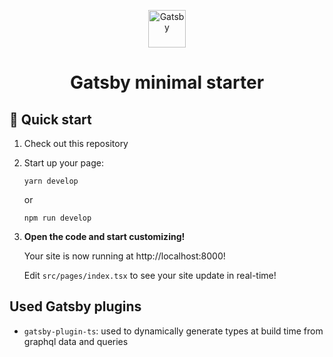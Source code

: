<p align="center">
  <a href="https://www.gatsbyjs.com/?utm_source=starter&utm_medium=readme&utm_campaign=minimal-starter">
    <img alt="Gatsby" src="https://www.gatsbyjs.com/Gatsby-Monogram.svg" width="60" />
  </a>
</p>
<h1 align="center">
  Gatsby minimal starter
</h1>

## 🚀 Quick start

1. Check out this repository

2. Start up your page:

   ```shell
   yarn develop
   ```

   or

   ```shell
   npm run develop
   ```

3. **Open the code and start customizing!**

   Your site is now running at http://localhost:8000!

   Edit `src/pages/index.tsx` to see your site update in real-time!

## Used Gatsby plugins

- `gatsby-plugin-ts`: used to dynamically generate types at build time from graphql data and queries
